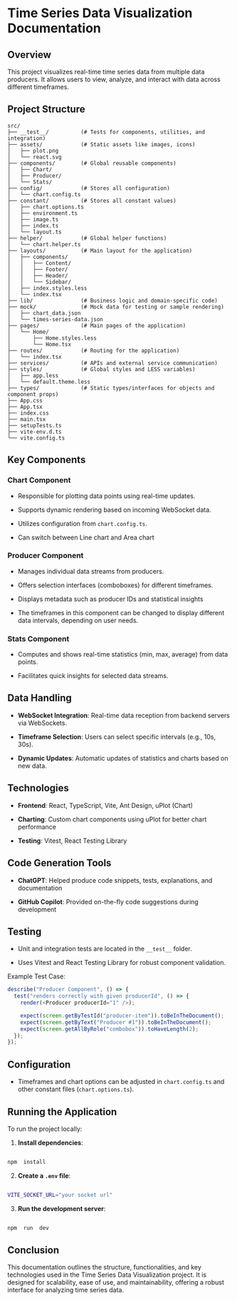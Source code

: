 # Time Series Data Visualization Documentation

## Overview

This project visualizes real-time time series data from multiple data producers. It allows users to view, analyze, and interact with data across different timeframes.

## Project Structure

```
src/
├── __test__/          (# Tests for components, utilities, and integration)
├── assets/            (# Static assets like images, icons)
│   ├── plot.png 
│   └── react.svg
├── components/        (# Global reusable components)
│   ├── Chart/
│   ├── Producer/
│   └── Stats/
├── config/            (# Stores all configuration)
│   └── chart.config.ts
├── constant/          (# Stores all constant values)
│   ├── chart.options.ts 
│   ├── environment.ts
│   ├── image.ts
│   ├── index.ts
│   └── layout.ts
├── helper/            (# Global helper functions)
│   └── chart.helper.ts
├── layouts/           (# Main layout for the application)
│   ├── components/
│   │   ├── Content/
│   │   ├── Footer/
│   │   ├── Header/
│   │   └── Sidebar/
│   ├── index.styles.less
│   └── index.tsx
├── lib/               (# Business logic and domain-specific code)
├── mock/              (# Mock data for testing or sample rendering)
│   ├── chart_data.json
│   └── times-series-data.json
├── pages/             (# Main pages of the application)
│   └── Home/
│       ├── Home.styles.less
│       └── Home.tsx
├── routes/            (# Routing for the application)
│   └── index.tsx
├── services/          (# APIs and external service communication)
├── styles/            (# Global styles and LESS variables)
│   ├── app.less
│   └── default.theme.less
├── types/             (# Static types/interfaces for objects and component props)
├── App.css
├── App.tsx
├── index.css
├── main.tsx
├── setupTests.ts
├── vite-env.d.ts
└── vite.config.ts

```

## Key Components

### Chart Component

-   Responsible for plotting data points using real-time updates.
    
-   Supports dynamic rendering based on incoming WebSocket data.
    
-   Utilizes configuration from `chart.config.ts`.
-  Can switch between Line chart and Area chart
    

### Producer Component

-   Manages individual data streams from producers.
    
-   Offers selection interfaces (comboboxes) for different timeframes.
    
-   Displays metadata such as producer IDs and statistical insights
- The timeframes in this component can be changed to display different data intervals, depending on user needs.
    

### Stats Component

-   Computes and shows real-time statistics (min, max, average) from data points.
    
-   Facilitates quick insights for selected data streams.
    

## Data Handling

-   **WebSocket Integration**: Real-time data reception from backend servers via WebSockets.
    
-   **Timeframe Selection**: Users can select specific intervals (e.g., 10s, 30s).
    
-   **Dynamic Updates**: Automatic updates of statistics and charts based on new data.
    

## Technologies

-   **Frontend**: React, TypeScript, Vite, Ant Design, uPlot (Chart)
    
-   **Charting**: Custom chart components using uPlot for better chart performance
    
-   **Testing**: Vitest, React Testing Library

## Code Generation Tools

-  **ChatGPT**: Helped produce code snippets, tests, explanations, and documentation

-  **GitHub Copilot**: Provided on-the-fly code suggestions during development
    

## Testing

-   Unit and integration tests are located in the `__test__` folder.
    
-   Uses Vitest and React Testing Library for robust component validation.
    

Example Test Case:

```typescript
describe("Producer Component", () => {
  test("renders correctly with given producerId", () => {
    render(<Producer producerId="1" />);

    expect(screen.getByTestId("producer-item")).toBeInTheDocument();
    expect(screen.getByText("Producer #1")).toBeInTheDocument();
    expect(screen.getAllByRole("combobox")).toHaveLength(2);
  });
});

```

## Configuration

-   Timeframes and chart options can be adjusted in `chart.config.ts` and other constant files (`chart.options.ts`).
    


## Running the Application

  

To run the project locally:

  

1.  **Install dependencies**:

```bash

npm  install

```

  

2.  **Create a `.env` file**:

```bash

VITE_SOCKET_URL="your socket url"

```

  

3.  **Run the development server**:

```bash

npm  run  dev

```

## Conclusion

This documentation outlines the structure, functionalities, and key technologies used in the Time Series Data Visualization project. It is designed for scalability, ease of use, and maintainability, offering a robust interface for analyzing time series data.